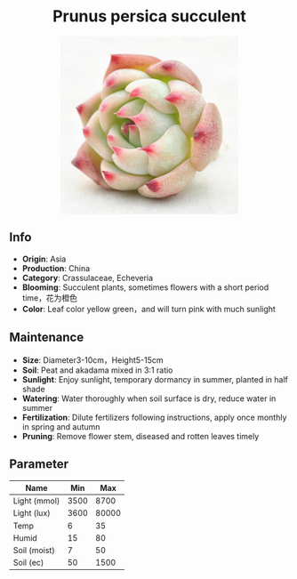 <h1 align='center'>Prunus persica succulent</h1>
<p align="center">
    <img 
        align='center'
        width='320'
        src="../images/prunus persica succulent.png" 
        alt='Prunus persica succulent' />
</p>

## Info

 - **Origin**: Asia
 - **Production**: China
 - **Category**: Crassulaceae, Echeveria
 - **Blooming**: Succulent plants, sometimes flowers with a short period time，花为橙色
 - **Color**: Leaf color yellow green，and will turn pink with much sunlight

## Maintenance

 - **Size**: Diameter3-10cm，Height5-15cm
 - **Soil**: Peat and akadama mixed in 3:1 ratio
 - **Sunlight**: Enjoy sunlight, temporary dormancy in summer, planted in half shade
 - **Watering**: Water thoroughly when soil surface is dry, reduce water in summer
 - **Fertilization**: Dilute fertilizers following instructions, apply once monthly in spring and autumn
 - **Pruning**: Remove flower stem, diseased and rotten leaves timely

## Parameter

| Name         | Min  | Max   |
|--------------|------|-------|
| Light (mmol) | 3500 | 8700  |
| Light (lux)  | 3600 | 80000 |
| Temp         | 6    | 35    |
| Humid        | 15   | 80    |
| Soil (moist) | 7   | 50    |
| Soil (ec)    | 50  | 1500  |